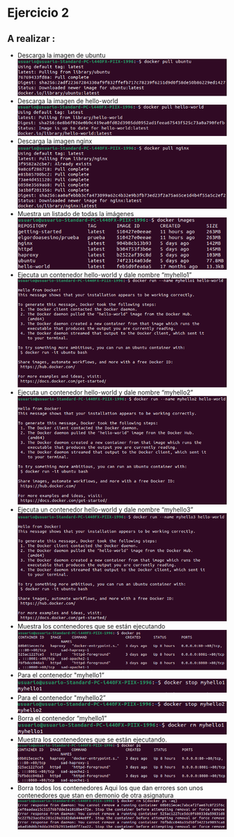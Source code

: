 # Ejercicio 2
## A realizar :
- Descarga la imagen de ubuntu
![docker](https://github.com/AlvaroAMGX/Practica_Docker/blob/main/Imagenes/docker8.png)
- Descarga la imagen de hello-world
![docker](https://github.com/AlvaroAMGX/Practica_Docker/blob/main/Imagenes/docker9.png)
- Descarga la imagen nginx
![docker](https://github.com/AlvaroAMGX/Practica_Docker/blob/main/Imagenes/docker10.png) 
- Muestra un listado de todas la imágenes
![docker](https://github.com/AlvaroAMGX/Practica_Docker/blob/main/Imagenes/docker11.png) 
- Ejecuta un contenedor hello-world y dale nombre “myhello1”
![docker](https://github.com/AlvaroAMGX/Practica_Docker/blob/main/Imagenes/docker12.png)
- Ejecuta un contenedor hello-world y dale nombre “myhello2”
![docker](https://github.com/AlvaroAMGX/Practica_Docker/blob/main/Imagenes/docker13.png)
- Ejecuta un contenedor hello-world y dale nombre “myhello3”
![docker](https://github.com/AlvaroAMGX/Practica_Docker/blob/main/Imagenes/docker14.png)
- Muestra los contenedores que se están ejecutando
![docker](https://github.com/AlvaroAMGX/Practica_Docker/blob/main/Imagenes/docker15.png)
- Para el contenedor "myhello1”
![docker](https://github.com/AlvaroAMGX/Practica_Docker/blob/main/Imagenes/docker16.png)
- Para el contenedor "myhello2”
![docker](https://github.com/AlvaroAMGX/Practica_Docker/blob/main/Imagenes/docker17.png)
- Borra el contenedor “myhello1”
![docker](https://github.com/AlvaroAMGX/Practica_Docker/blob/main/Imagenes/docker18.png)
- Muestra los contenedores que se están ejecutando.
![docker](https://github.com/AlvaroAMGX/Practica_Docker/blob/main/Imagenes/docker19.png)
- Borra todos los contenedores
Aqui los que dan errores son unos contenedores que stan en demonio de otra asignatura
![docker](https://github.com/AlvaroAMGX/Practica_Docker/blob/main/Imagenes/docker20.png)


